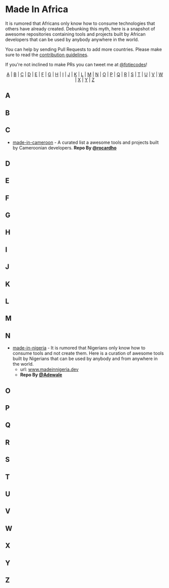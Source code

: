 <h1>Made In Africa</h1>
<p>
It is rumored that Africans only know how to consume technologies that others have already created. Debunking this myth, here is a snapshot of awesome repositories containing tools and projects built by African developers that can be used by anybody anywhere in the world.
</p>

You can help by sending Pull Requests to add more countries. Please make sure to read the [contribution guidelines](CONTRIBUTING.md).

If you're not inclined to make PRs you can tweet me at [@fotiecodes](https://twitter.com/fotie_codes)!

<p align="center">
  <a href="#A">A</a> | <a href="#B">B</a> | <a href="#C">C</a> | <a href="#D">D</a> | <a href="#E">E</a> | <a href="#F">F</a> | <a href="#G">G</a> | <a href="#H">H</a> | <a href="#I">I</a> | <a href="#J">J</a> | <a href="#K">K</a> | <a href="#L">L</a> | <a href="#M">M</a> | <a href="#N">N</a> | <a href="#O">O</a> | <a href="#P">P</a> | <a href="#Q">Q</a> | <a href="#R">R</a> | <a href="#S">S</a> | <a href="#T">T</a> | <a href="#U">U</a> | <a href="#V">V</a> | <a href="#W">W</a> | <a href="#X">X</a> | <a href="#Y">Y</a> | <a href="#Z">Z</a>
</p>

## <a name="A"> </a>A
## <a name="B"> </a>B
## <a name="C"> </a>C

* [made-in-cameroon](https://github.com/roc41d/made-in-cameroon) - A curated list a awesome tools and projects built by Cameroonian developers. **Repo By [@rocardho](https://twitter.com/rocardho)**

## <a name="D"> </a>D
## <a name="E"> </a>E
## <a name="F"> </a>F
## <a name="G"> </a>G
## <a name="H"> </a>H
## <a name="I"> </a>I
## <a name="J"> </a>J
## <a name="K"> </a>K
## <a name="L"> </a>L
## <a name="M"> </a>M
## <a name="N"> </a>N

* [made-in-nigeria](https://github.com/acekyd/made-in-nigeria) - It is rumored that Nigerians only know how to consume tools and not create them. Here is a curation of awesome tools built by Nigerians that can be used by anybody and from anywhere in the world.
  - url: <a href="https://www.madeinnigeria.dev/">www.madeinnigeria.dev</a>
  - **Repo By [@Adewale](https://twitter.com/ace_kyd)**


## <a name="O"> </a>O
## <a name="P"> </a>P
## <a name="Q"> </a>Q
## <a name="R"> </a>R
## <a name="S"> </a>S
## <a name="T"> </a>T
## <a name="U"> </a>U
## <a name="V"> </a>V
## <a name="W"> </a>W
## <a name="X"> </a>X
## <a name="Y"> </a>Y
## <a name="Z"> </a>Z
